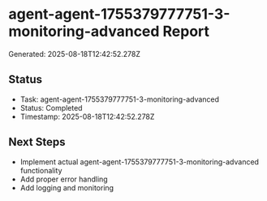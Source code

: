 # agent-agent-1755379777751-3-monitoring-advanced Report

Generated: 2025-08-18T12:42:52.278Z

## Status
- Task: agent-agent-1755379777751-3-monitoring-advanced
- Status: Completed
- Timestamp: 2025-08-18T12:42:52.278Z

## Next Steps
- Implement actual agent-agent-1755379777751-3-monitoring-advanced functionality
- Add proper error handling
- Add logging and monitoring
